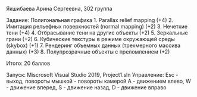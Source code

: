 Якшибаева Арина Сергеевна, 302 группа 

Задание: Полигональная графика
	1. Parallax relief mapping (+4)
	2. Имитация рельефных поверхностей (normal mapping) (+2)
	3. Нечеткие тени (+4)
	4. Отбрасывание тени на другие объекты (+2)
	5. Зеркальные грани (+2)
	6. Кубические текстуры в режиме окружающей среды (skybox) (+1)
	7. Рендеринг объемных данных (трехмерного массива данных) (+3)
	8. Полупрозрачные объекты с преломлением (+2)

Итого: 20 баллов


Запуск: Miscrosoft Visual Studio 2019, Project1.sln
Управление:
Esc - выход, повороты мышкой - повороты камерой
A - движением влево, W - движение вперед, S - движение назад, D - движение вправо
